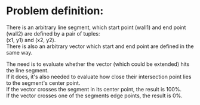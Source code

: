 # Problem definition:

  There is an arbitrary line segment, which start point (wall1) and end point (wall2) are defined by a pair of tuples:  
(x1, y1) and (x2, y2).  
There is also an arbitrary vector which start and end point are defined in the same way.  
  
  
The need is to evaluate whether the vector (which could be extended) hits the line segment.  
If it does, it's also needed to evaluate how close their intersection point lies to the segment's center point.  
If the vector crosses the segment in its center point, the result is 100%.  
If the vector crosses one of the segments edge points, the result is 0%.
